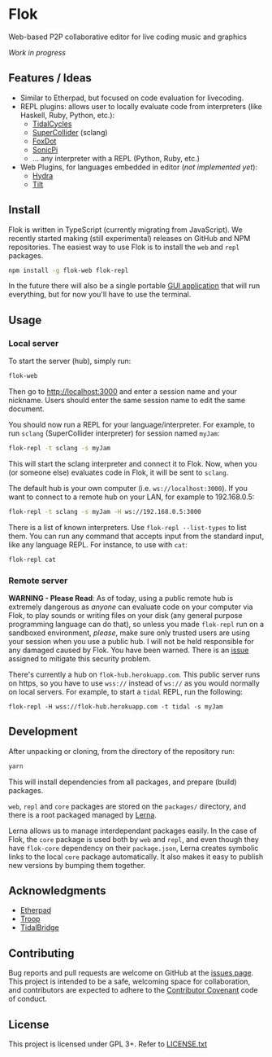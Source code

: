 # Flok

Web-based P2P collaborative editor for live coding music and graphics

*Work in progress*


## Features / Ideas

* Similar to Etherpad, but focused on code evaluation for livecoding.
* REPL plugins: allows user to locally evaluate code from interpreters (like
  Haskell, Ruby, Python, etc.):
  - [TidalCycles](https://tidalcycles.org/)
  - [SuperCollider](https://supercollider.github.io/) (sclang)
  - [FoxDot](https://foxdot.org/)
  - [SonicPi](https://sonic-pi.net/)
  - ... any interpreter with a REPL (Python, Ruby, etc.)
* Web Plugins, for languages embedded in editor (*not implemented yet*):
  - [Hydra](https://github.com/ojack/hydra)
  - [Tilt](https://github.com/munshkr/tilt)


## Install

Flok is written in TypeScript (currently migrating from JavaScript).  We
recently started making (still experimental) releases on GitHub and NPM
repositories. The easiest way to use Flok is to install the `web` and `repl`
packages.

```sh
npm install -g flok-web flok-repl
```

In the future there will also be a single portable [GUI
application](https://github.com/munshkr/flok-gui) that will run everything, but
for now you'll have to use the terminal.


## Usage

### Local server

To start the server (hub), simply run:

```sh
flok-web
```

Then go to [http://localhost:3000](http://localhost:3000) and enter a session
name and your nickname.  Users should enter the same session name to edit the
same document.

You should now run a REPL for your language/interpreter. For example, to run
`sclang` (SuperCollider interpreter) for session named `myJam`:

```sh
flok-repl -t sclang -s myJam
```

This will start the sclang interpreter and connect it to Flok. Now, when you
(or someone else) evaluates code in Flok, it will be sent to `sclang`.

The default hub is your own computer (i.e. `ws://localhost:3000`).  If you want
to connect to a remote hub on your LAN, for example to 192.168.0.5:

```sh
flok-repl -t sclang -s myJam -H ws://192.168.0.5:3000
```

There is a list of known interpreters. Use `flok-repl --list-types` to list
them.  You can run any command that accepts input from the standard input, like
any language REPL.  For instance, to use with `cat`:

```sh
flok-repl cat
```


### Remote server

**WARNING - Please Read**: As of today, using a public remote hub is extremely
dangerous as *anyone* can evaluate code on your computer via Flok, to play
sounds or writing files on your disk (any general purpose programming language
can do that), so unless you made `flok-repl` run on a sandboxed environment,
*please*, make sure only trusted users are using your session when you use a
public hub.  I will not be held responsible for any damaged caused by Flok.
You have been warned.  There is an
[issue](https://github.com/munshkr/flok/issues/2) assigned to mitigate this
security problem.

There's currently a hub on `flok-hub.herokuapp.com`.  This public server runs
on https, so you have to use `wss://` instead of `ws://` as you would normally
on local servers.  For example, to start a `tidal` REPL, run the following:

```
flok-repl -H wss://flok-hub.herokuapp.com -t tidal -s myJam
```


## Development

After unpacking or cloning, from the directory of the repository run:

```sh
yarn
```

This will install dependencies from all packages, and prepare (build) packages.

`web`, `repl` and `core` packages are stored on the `packages/` directory, and
there is a root packaged managed by [Lerna](https://github.com/lerna/lerna).

Lerna allows us to manage interdependant packages easily. In the case of Flok,
the `core` package is used both by `web` and `repl`, and even though they have
`flok-core` dependency on their `package.json`, Lerna creates symbolic links to
the local `core` package automatically.  It also makes it easy to publish new
versions by bumping them together.


## Acknowledgments

* [Etherpad](https://github.com/ether/etherpad-lite)
* [Troop](https://github.com/Qirky/Troop)
* [TidalBridge](https://gitlab.com/colectivo-de-livecoders/tidal-bridge)


## Contributing

Bug reports and pull requests are welcome on GitHub at the [issues
page](https://github.com/munshkr/flok). This project is intended to be a safe,
welcoming space for collaboration, and contributors are expected to adhere to
the [Contributor Covenant](http://contributor-covenant.org) code of conduct.


## License

This project is licensed under GPL 3+. Refer to [LICENSE.txt](LICENSE.txt)
